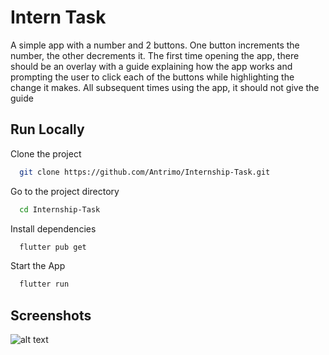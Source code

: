 
# Intern Task

A simple app with a number and 2 buttons. One button increments the number, the other decrements it. The first time opening the app, there should be an overlay with a guide explaining how the app works and prompting the user to click each of the buttons while highlighting the change it makes. All subsequent times using the app, it should not give the guide


## Run Locally

Clone the project

```bash
  git clone https://github.com/Antrimo/Internship-Task.git
```

Go to the project directory

```bash
  cd Internship-Task
```

Install dependencies

```bash
  flutter pub get
```

Start the App

```bash
  flutter run
```


## Screenshots
![alt text]([http://url/to/img.png](https://drive.google.com/file/d/1fJ8NjwfDp--UTK9WrpOFYIj6DGPrMcTQ/view?usp=sharing)https://drive.google.com/file/d/1fJ8NjwfDp--UTK9WrpOFYIj6DGPrMcTQ/view?usp=sharing)
